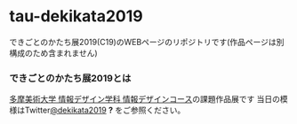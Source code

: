 # tau-dekikata2019
できごとのかたち展2019(C19)のWEBページのリポジトリです(作品ページは別構成のため含まれません)

### できごとのかたち展2019とは
[多摩美術大学 情報デザイン学科 情報デザインコース](http://www.idd.tamabi.ac.jp/design/)の課題作品展です
当日の模様はTwitter[@dekikata2019](https://twitter.com/intent/user?user_id=372249245) __?__ をご参照ください。
